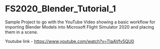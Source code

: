 # FS2020_Blender_Tutorial_1
 
 Sample Project to go with the YouTube Video showing a basic workflow for importing Blender Models into Microsoft Flight Simulator 2020 and placing them in a scene.
 
 Youtube link - https://www.youtube.com/watch?v=TIaAVfv5QU0
